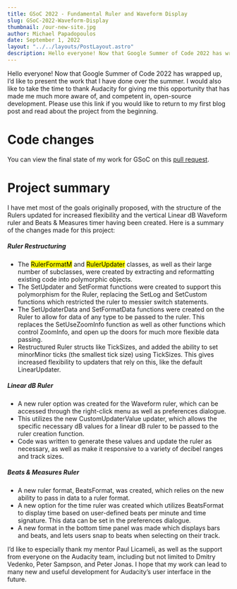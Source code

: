 ```yaml
---
title: GSoC 2022 - Fundamental Ruler and Waveform Display
slug: GSoC-2022-Waveform-Display
thumbnail: /our-new-site.jpg
author: Michael Papadopoulos
date: September 1, 2022
layout: "../../layouts/PostLayout.astro"
description: Hello everyone! Now that Google Summer of Code 2022 has wrapped up, I’d like to present the work that I have done over the summer. I would also like to take the time to thank Audacity for giving me this opportunity that has made me much more aware of, and competent in, open-source development. Please use this link if you would like to return to my first blog post and read about the project from the beginning.
---
```


Hello everyone! Now that Google Summer of Code 2022 has wrapped up, I’d like to present the work that I have done over the summer. I would also like to take the time to thank Audacity for giving me this opportunity that has made me much more aware of, and competent in, open-source development. Please use this link if you would like to return to my first blog post and read about the project from the beginning.

# Code changes 
You can view the final state of my work for GSoC on this [pull request](https://github.com/audacity/audacity/pull/3598).

# Project summary
I have met most of the goals originally proposed, with the structure of the Rulers updated for increased flexibility and the vertical Linear dB Waveform ruler and Beats & Measures timer having been created. Here is a summary of the changes made for this project:

##### Ruler Restructuring
- The <mark>RulerFormatM</mark> and <mark>RulerUpdater</mark> classes, as well as their large number of subclasses, were created by extracting and reformatting existing code into polymorphic objects.
- The SetUpdater and SetFormat functions were created to support this polymorphism for the Ruler, replacing the SetLog and SetCustom functions which restricted the ruler to messier switch statements.
- The SetUpdaterData and SetFormatData functions were created on the Ruler to allow for data of any type to be passed to the ruler. This replaces the SetUseZoomInfo function as well as other functions which control ZoomInfo, and open up the doors for much more flexible data passing.
- Restructured Ruler structs like TickSizes, and added the ability to set minorMinor ticks (the smallest tick size) using TickSizes. This gives increased flexibility to updaters that rely on this, like the default LinearUpdater.

##### Linear dB Ruler
- A new ruler option was created for the Waveform ruler, which can be accessed through the right-click menu as well as preferences dialogue.
- This utilizes the new CustomUpdaterValue updater, which allows the specific necessary dB values for a linear dB ruler to be passed to the ruler creation function.
- Code was written to generate these values and update the ruler as necessary, as well as make it responsive to a variety of decibel ranges and track sizes.

##### Beats & Measures Ruler
- A new ruler format, BeatsFormat, was created, which relies on the new ability to pass in data to a ruler format.
- A new option for the time ruler was created which utilizes BeatsFormat to display time based on user-defined beats per minute and time signature. This data can be set in the preferences dialogue.
- A new format in the bottom time panel was made which displays bars and beats, and lets users snap to beats when selecting on their track.

I’d like to especially thank my mentor Paul Licameli, as well as the support from everyone on the Audacity team, including but not limited to Dmitry Vedenko, Peter Sampson, and Peter Jonas. I hope that my work can lead to many new and useful development for Audacity’s user interface in the future.